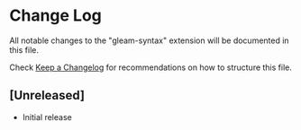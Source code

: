 # Change Log

All notable changes to the "gleam-syntax" extension will be documented in this file.

Check [Keep a Changelog](http://keepachangelog.com/) for recommendations on how to structure this file.

## [Unreleased]

- Initial release